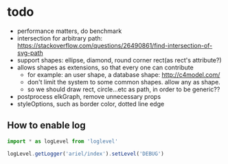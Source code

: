 # todo

- performance matters, do benchmark
- intersection for arbitrary path: https://stackoverflow.com/questions/26490861/find-intersection-of-svg-path
- support shapes: ellipse, diamond, round corner rect(as rect's attribute?)
- allows shapes as extensions, so that every one can contribute
    - for example: an user shape, a database shape: http://c4model.com/
    - don't limit the system to some common shapes. allow any <path/> as shape.
    - so we should draw rect, circle...etc as path, in order to be generic??
- postprocess elkGraph, remove unnecessary props
- styleOptions, such as border color, dotted line edge


## How to enable log

```js
import * as logLevel from 'loglevel'

logLevel.getLogger('ariel/index').setLevel('DEBUG')
```
